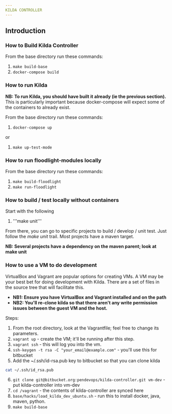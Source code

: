 ```yaml
---
KILDA CONTROLLER
---
```


## Introduction

### How to Build Kilda Controller

From the base directory run these commands:

1. ```make build-base```
2. ```docker-compose build```

### How to run Kilda

__NB: To run Kilda, you should have built it already (ie the previous section).__
This is particularly important because docker-compose will expect some of the
containers to already exist.

From the base directory run these commands:

1. ```docker-compose up```

or

1. ```make up-test-mode```

### How to run floodlight-modules locally

From the base directory run these commands:

1. ```make build-floodlight```
2. ```make run-floodlight```

### How to build / test locally without containers

Start with the following

1. '''make unit'''

From there, you can go to specific projects to build / develop / unit test. 
Just follow the _make unit_ trail.  Most projects have a maven target.

__NB: Several projects have a dependency on the maven parent; look at make unit__


### How to use a VM to do development

VirtualBox and Vagrant are popular options for creating VMs. 
A VM may be your best bet for doing development with Kilda.
There are a set of files in the source tree that will facilitate this.

* __NB1: Ensure you have VirtualBox and Vagrant installed and on the path__
* __NB2: You'll re-clone kilda so that there aren't any write permission issues
    between the guest VM and the host.__

Steps:

1. From the root directory, look at the Vagrantfile; feel free to change its parameters.
2. `vagrant up` - create the VM; it'll be running after this step.
3. `vagrant ssh` - this will log you into the vm.
4. `ssh-keygen -t rsa -C "your_email@example.com"` - you'll use this for bitbucket
5. Add the ~/.ssh/id-rsa.pub key to bitbucket so that you can clone kilda
```bash
cat ~/.ssh/id_rsa.pub
```
6. `git clone git@bitbucket.org:pendevops/kilda-controller.git vm-dev` - put kilda-controller 
into vm-dev
4. `cd /vagrant` - the contents of kilda-controller are synced here
4. `base/hacks/load_kilda_dev_ubuntu.sh` - run this to install docker, java, maven, python.
5. `make build-base`
